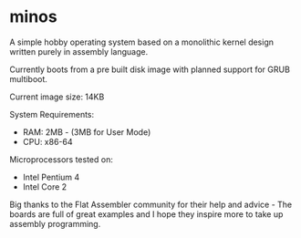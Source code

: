 minos
=====

A simple hobby operating system based on a monolithic kernel design written purely in assembly language.

Currently boots from a pre built disk image with planned support for GRUB multiboot.

Current image size: 14KB

System Requirements:

* RAM: 2MB - (3MB for User Mode)
* CPU: x86-64

Microprocessors tested on:

* Intel Pentium 4
* Intel Core 2

Big thanks to the Flat Assembler community for their help and advice - The boards are full of great examples and I hope they inspire more to take up assembly programming.
